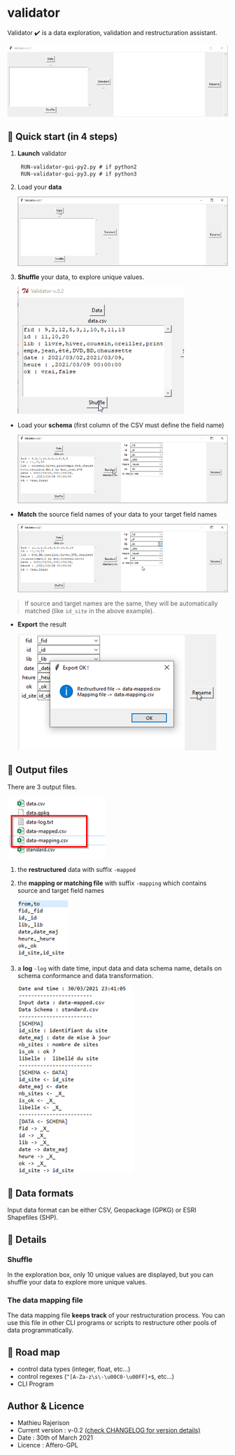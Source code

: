 # validator

Validator ✔️ is a data exploration, validation and restructuration assistant.

![](images/demo.gif)

## 📘 Quick start (in 4 steps)
1. **Launch** validator


		RUN-validator-gui-py2.py # if python2
		RUN-validator-gui-py3.py # if python3

1.  Load your **data**

	![](images/load-data.png)

2.  **Shuffle** your data, to explore unique values.

	![](images/demo-shuffle.gif)

- Load your **schema** (first column of the CSV must define the field name)

	![](images/standard.png)

- **Match** the source field names of your data to your target field names

	![](images/match.png)

> If source and target names are the same, they will be automatically matched (like `id_site` in the above example).

- **Export** the result

	![](images/rename.png)

## 📄 Output files

There are 3 output files.

![](images/exports.png)

1. the **restructured** data with suffix `-mapped`
2. the **mapping or matching file** with suffix `-mapping` which contains source and target field names

	![](images/mapping.png)

3. a **log** `-log` with date time, input data and data schema name, details on schema conformance and data transformation.

	![](images/log.png)

## 📄 Data formats
Input data format can be either CSV, Geopackage (GPKG) or ESRI Shapefiles (SHP).

## 🔎 Details
### Shuffle
In the exploration box, only 10 unique values are displayed, but you can shuffle your data to explore more unique values.

### The data mapping file
The data mapping file **keeps track** of your restructuration process. You can use this file in other CLI programs or scripts to restructure other pools of data programmatically.

## 🚗 Road map
- control data types (integer, float, etc...)
- control regexes (`^[A-Za-z\s\-\u00C0-\u00FF]+$`, etc...)
- CLI Program

## Author & Licence
- Mathieu Rajerison
- Current version : v-0.2 [(check CHANGELOG for version details)](CHANGELOG.md)
- Date : 30th of March 2021
- Licence : Affero-GPL


